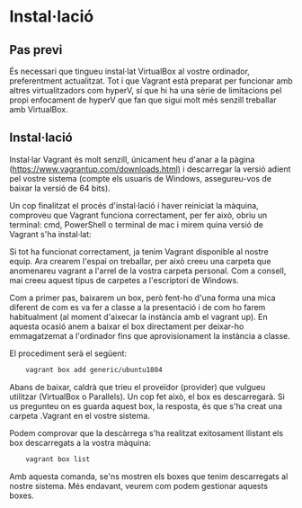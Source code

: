# Instal·lació

## Pas previ

És necessari que tingueu instal·lat VirtualBox al vostre ordinador, preferentment actualitzat. Tot i que Vagrant està preparat per funcionar amb altres virtualitzadors com hyperV, sí que hi ha una sèrie de limitacions pel propi enfocament de hyperV que fan que sigui molt més senzill treballar amb VirtualBox.

## Instal·lació

Instal·lar Vagrant és molt senzill, únicament heu d'anar a la pàgina (<https://www.vagrantup.com/downloads.html)> i descarregar la versió adient pel vostre sistema (compte els usuaris de Windows, assegureu-vos de baixar la versió de 64 bits).

Un cop finalitzat el procés d'instal·lació i haver reiniciat la màquina, comproveu que Vagrant funciona correctament, per fer això, obriu un terminal: cmd, PowerShell o terminal de mac i mirem quina versió de Vagrant s'ha instal·lat:

Si tot ha funcionat correctament, ja tenim Vagrant disponible al nostre equip. Ara crearem l'espai on treballar, per això creeu una carpeta que anomenareu vagrant a l'arrel de la vostra carpeta personal. Com a consell, mai creeu aquest tipus de carpetes a l'escriptori de Windows.

Com a primer pas, baixarem un box, però fent-ho d'una forma una mica diferent de com es va fer a classe a la presentació i de com ho farem habitualment (al moment d'aixecar la instància amb el vagrant up). En aquesta ocasió anem a baixar el box directament per deixar-ho emmagatzemat a l'ordinador fins que aprovisionament la instància a classe.

El procediment serà el següent:

```bash
    vagrant box add generic/ubuntu1804
```

Abans de baixar, caldrà que trieu el proveïdor (provider) que vulgueu utilitzar (VirtualBox o Parallels). Un cop fet això, el box es descarregarà. Si us pregunteu on es guarda aquest box, la resposta, és que s'ha creat una carpeta .Vagrant en el vostre sistema.

Podem comprovar que la descàrrega s'ha realitzat exitosament llistant els box descarregats a la vostra màquina:

```bash
    vagrant box list
```

Amb aquesta comanda, se'ns mostren els boxes que tenim descarregats al nostre sistema. Més endavant, veurem com podem gestionar aquests boxes.